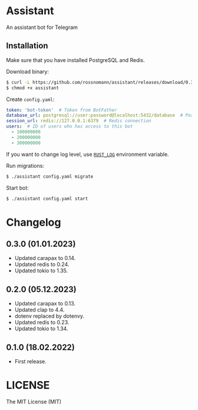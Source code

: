 # Assistant

An assistant bot for Telegram

## Installation

Make sure that you have installed PostgreSQL and Redis.

Download binary:

```sh
$ curl -L https://github.com/rossnomann/assistant/releases/download/0.3.0/assistant-0.3.0_x86_64-linux-gnu --output assistant
$ chmod +x assistant
```

Create `config.yaml`:

```yaml
token: 'bot-token'  # Token from BotFather
database_url: postgresql://user:password@localhost:5432/database  # PostgreSQL connection
session_url: redis://127.0.0.1:6379  # Redis connection
users:  # ID of users who has access to this bot
  - 100000000
  - 200000000
  - 300000000
```

If you want to change log level, use [`RUST_LOG`](https://docs.rs/env_logger/0.9.0/env_logger/) environment variable.

Run migrations:

```sh
$ ./assistant config.yaml migrate
```

Start bot:

```sh
$ ./assistant config.yaml start
````

# Changelog

## 0.3.0 (01.01.2023)

- Updated carapax to 0.14.
- Updated redis to 0.24.
- Updated tokio to 1.35.

## 0.2.0 (05.12.2023)

- Updated carapax to 0.13.
- Updated clap to 4.4.
- dotenv replaced by dotenvy.
- Updated redis to 0.23.
- Updated tokio to 1.34.

## 0.1.0 (18.02.2022)

- First release.

# LICENSE

The MIT License (MIT)
